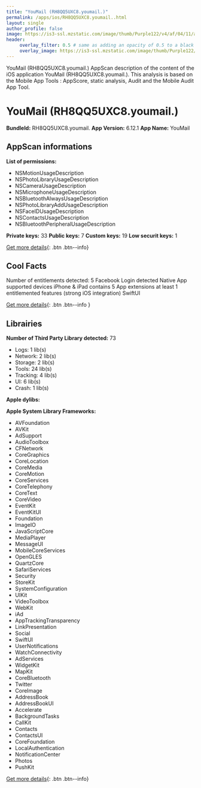 ```yaml
---
title: "YouMail (RH8QQ5UXC8.youmail.)"
permalink: /apps/ios/RH8QQ5UXC8.youmail..html
layout: single
author_profile: false
image: https://is3-ssl.mzstatic.com/image/thumb/Purple122/v4/af/04/11/af041146-e140-7891-be75-3591ef0f2705/AppIcon-0-1x_U007emarketing-0-10-0-sRGB-85-220.png/512x512bb.jpg
header: 
     overlay_filter: 0.5 # same as adding an opacity of 0.5 to a black background
     overlay_image: https://is3-ssl.mzstatic.com/image/thumb/Purple122/v4/af/04/11/af041146-e140-7891-be75-3591ef0f2705/AppIcon-0-1x_U007emarketing-0-10-0-sRGB-85-220.png/512x512bb.jpg
---
```

YouMail (RH8QQ5UXC8.youmail.) AppScan description of the content of the iOS application YouMail (RH8QQ5UXC8.youmail.). This analysis is based on the Mobile App Tools : AppScore, static analysis, Audit and the Mobile Audit App Tool.

# YouMail (RH8QQ5UXC8.youmail.)

**BundleId:** RH8QQ5UXC8.youmail.
**App Version:** 6.12.1
**App Name:** YouMail


## AppScan informations 

**List of permissions:** 
- NSMotionUsageDescription
- NSPhotoLibraryUsageDescription
- NSCameraUsageDescription
- NSMicrophoneUsageDescription
- NSBluetoothAlwaysUsageDescription
- NSPhotoLibraryAddUsageDescription
- NSFaceIDUsageDescription
- NSContactsUsageDescription
- NSBluetoothPeripheralUsageDescription
  
  
**Private keys:** 33
**Public keys:** 7
**Custom keys:** 19
**Low securit keys:** 1
  
[Get more details](/pricing.html){: .btn .btn--info}

## Cool Facts

Number of entitlements detected: 5
Facebook Login detected
Native App
supported devices iPhone & iPad
contains 5 App extensions
at least 1 entitlemented features (strong iOS integration)
SwiftUI
  
[Get more details](/pricing.html){: .btn .btn--info }

## Librairies 
**Number of Third Party Library detected:** 73
- Logs: 1 lib(s)
- Network: 2 lib(s)
- Storage: 2 lib(s)
- Tools: 24 lib(s)
- Tracking: 4 lib(s)
- UI: 6 lib(s)
- Crash: 1 lib(s)


**Apple dylibs:**


**Apple System Library Frameworks:**
- AVFoundation
- AVKit
- AdSupport
- AudioToolbox
- CFNetwork
- CoreGraphics
- CoreLocation
- CoreMedia
- CoreMotion
- CoreServices
- CoreTelephony
- CoreText
- CoreVideo
- EventKit
- EventKitUI
- Foundation
- ImageIO
- JavaScriptCore
- MediaPlayer
- MessageUI
- MobileCoreServices
- OpenGLES
- QuartzCore
- SafariServices
- Security
- StoreKit
- SystemConfiguration
- UIKit
- VideoToolbox
- WebKit
- iAd
- AppTrackingTransparency
- LinkPresentation
- Social
- SwiftUI
- UserNotifications
- WatchConnectivity
- AdServices
- WidgetKit
- MapKit
- CoreBluetooth
- Twitter
- CoreImage
- AddressBook
- AddressBookUI
- Accelerate
- BackgroundTasks
- CallKit
- Contacts
- ContactsUI
- CoreFoundation
- LocalAuthentication
- NotificationCenter
- Photos
- PushKit


  
[Get more details](/pricing.html){: .btn .btn--info}

